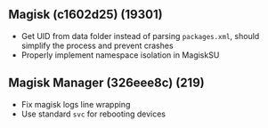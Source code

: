 ## Magisk (c1602d25) (19301)
- Get UID from data folder instead of parsing `packages.xml`, should simplify the process and prevent crashes
- Properly implement namespace isolation in MagiskSU

## Magisk Manager (326eee8c) (219)
- Fix magisk logs line wrapping
- Use standard `svc` for rebooting devices
